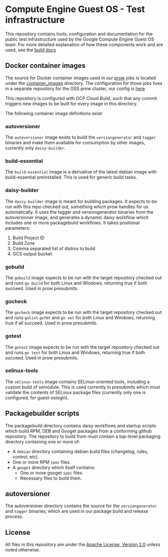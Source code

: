 # Compute Engine Guest OS - Test infrastructure

This repository contains tools, configuration and documentation for the public
test infrastructure used by the Google Compute Engine Guest OS team. For more
detailed explanation of how these components work and are used, see the
[build docs](docs/build.md)

## Docker container images

The source for Docker container images used in our
[prow](https://github.com/kubernetes/test-infra/tree/master/prow) jobs is
located under the [container_images](container_images) directory. The
configuration for those jobs lives in a separate repository for the OSS prow
cluster, our config is
[here](https://github.com/GoogleCloudPlatform/oss-test-infra/tree/master/prow/prowjobs/GoogleCloudPlatform/gcp-guest/)

This repository is configured with GCP Cloud Build, such that any commit
triggers new images to be built for every image in this directory.

The following container image definitions exist:

### autoversioner

The `autoversioner` image exists to build the `versiongenerator` and `tagger`
binaries and make them available for consumption by other images, currently only
`daisy-builder`.

### build-essential

The `build-essential` image is a derivative of the latest debian image with
build-essential preinstalled. This is used for generic build tasks.

### daisy-builder

The `daisy-builder` image is meant for building packages. It expects to be run
with this repo checked out, something which prow handles for us automatically.
It uses the tagger and versiongenerator binaries from the autoversioner image,
and generates a dynamic daisy workflow which includes one or more packagebuild
workflows. It takes positional parameters:

1. Build Project ID
1. Build Zone
1. Comma separated list of distros to build
1. GCS output bucket

### gobuild

The `gobuild` image expects to be run with the target repository checked out and
runs `go build` for both Linux and Windows, returning true if both succeed. Used
in prow presubmits.

### gocheck

The `gocheck` image expects to be run with the target repository checked out and
runs `golint` `gofmt` and `go vet` for both Linux and Windows, returning true if
all succeed. Used in prow presubmits.

### gotest

The `gotest` image expects to be run with the target repository checked out and
runs `go test` for both Linux and Windows, returning true if both succeed. Used
in prow presubmits.

### selinux-tools

The `selinux-tools` image contains SELinux-oriented tools, including a custom
build of semodule. This is used currently in presubmits which must validate the
contents of SELinux package files (currently only one is configured, for
guest-oslogin).

## Packagebuilder scripts

The packagebuild directory contains daisy workflows and startup scripts which
build RPM, DEB and Googet packages from a conforming github repository. The
repository to build from must contain a top-level packaging directory containing
one or more of:

* A `debian` directory containing debian build files (changelog, rules, control,
  etc).
* One or more RPM `spec` files.
* A `googet` directory which itself contains:
  * One or more googet `spec` files.
  * Necessary files to build them.

## autoversioner

The autoversioner directory contains the source for the `versiongenerator` and
`tagger` binaries, which are used in our package build and release process.

## License

All files in this repository are under the
[Apache License, Version 2.0](LICENSE) unless noted otherwise.
